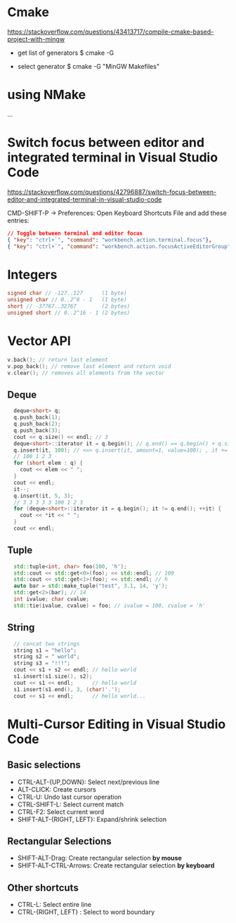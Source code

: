 # Cmake
https://stackoverflow.com/questions/43413717/compile-cmake-based-project-with-mingw
* get list of generators
$ cmake -G

* select generator
$ cmake -G "MinGW Makefiles"

# using NMake
...

# Switch focus between editor and integrated terminal in Visual Studio Code
https://stackoverflow.com/questions/42796887/switch-focus-between-editor-and-integrated-terminal-in-visual-studio-code

CMD-SHIFT-P -> Preferences: Open Keyboard Shortcuts File and add these entries:
```json
// Toggle between terminal and editor focus
{ "key": "ctrl+`", "command": "workbench.action.terminal.focus"},
{ "key": "ctrl+`", "command": "workbench.action.focusActiveEditorGroup", "when": "terminalFocus"}
```
# Integers
```cpp
signed char // -127..127      (1 byte)
unsigned char // 0..2^8 - 1   (1 byte)
short // -37767..32767        (2 bytes)
unsigned short // 0..2^16 - 1 (2 bytes)
```

# Vector<T> API
```cpp
v.back(); // return last element
v.pop_back(); // remove last element and return void
v.clear(); // removes all elements from the vector
```
## Deque
```cpp
  deque<short> q;
  q.push_back(1);
  q.push_back(2);
  q.push_back(3);
  cout << q.size() << endl; // 3
  deque<short>::iterator it = q.begin(); // q.end() == q.begin() + q.size()
  q.insert(it, 100); // <=> q.insert(it, amount=1, value=100); , it += amount
  // 100 1 2 3
  for (short elem : q) {
    cout << elem << " ";
  }
  cout << endl;
  it--;
  q.insert(it, 5, 3);
  // 3 3 3 3 3 100 1 2 3
  for (deque<short>::iterator it = q.begin(); it != q.end(); ++it) {
    cout << *it << " ";
  } 
  cout << endl;
```

## Tuple
```cpp
  std::tuple<int, char> foo(100, 'h');
  std::cout << std::get<0>(foo); << std::endl; // 100
  std::cout << std::get<1>(foo); << std::endl; // h
  auto bar = std::make_tuple("test", 3.1, 14, 'y');
  std::get<2>(bar); // 14
  int ivalue; char cvalue;
  std::tie(ivalue, cvalue) = foo; // ivalue = 100, cvalue = 'h'
```

## String
```cpp
  // concat two strings
  string s1 = "hello";
  string s2 = " world";
  string s3 = "!!!";
  cout << s1 + s2 << endl; // hello world
  s1.insert(s1.size(), s2);
  cout << s1 << endl;      // hello world
  s1.insert(s1.end(), 3, (char)'.');
  cout << s1 << endl;      // hello world...
```

# Multi-Cursor Editing in Visual Studio Code
## Basic selections
* CTRL-ALT-{UP,DOWN}:      Select next/previous line
* ALT-CLICK:               Create cursors
* CTRL-U:                  Undo last cursor operation
* CTRL-SHIFT-L:            Select current match
* CTRL-F2:                 Select current word
* SHIFT-ALT-{RIGHT, LEFT}: Expand/shrink selection

## Rectangular Selections
* SHIFT-ALT-Drag:        Create rectangular selection **by mouse**
* SHIFT-ALT-CTRL-Arrows: Create rectangular selection **by keyboard**

## Other shortcuts
* CTRL-L: Select entire line
* CTRL-{RIGHT, LEFT} : Select to word boundary